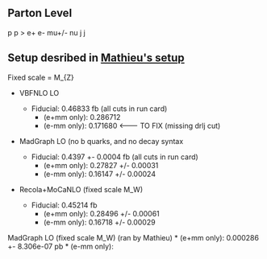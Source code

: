 Parton Level
-------------------------------------------------------
p p > e+ e- mu+/- nu j j

Setup desribed in [Mathieu's setup](Mathieu/set_up.txt)
-------------------------------------------------------
Fixed scale = M_{Z}

* VBFNLO LO
    * Fiducial: 0.46833 fb (all cuts in run card)
        * (e+mm only): 0.286712 
        * (e-mm only): 0.171680 <--- TO FIX (missing drlj cut)

* MadGraph LO (no b quarks,  and no decay syntax
    * Fiducial: 0.4397 +- 0.0004 fb (all cuts in run card)
        * (e+mm only): 0.27827 +/- 0.00031
        * (e-mm only): 0.16147 +/- 0.00024

* Recola+MoCaNLO (fixed scale M_W)
    * Fiducial: 0.45214 fb
        * (e+mm only): 0.28496 +/- 0.00061
        * (e-mm only): 0.16718 +/- 0.00029
        
MadGraph LO (fixed scale M_W) (ran by Mathieu)
        * (e+mm only): 0.000286 +- 8.306e-07 pb
        * (e-mm only): 

